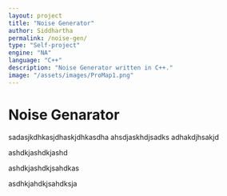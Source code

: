 ```yaml
---
layout: project
title: "Noise Generator"
author: Siddhartha
permalink: /noise-gen/
type: "Self-project"
engine: "NA"
language: "C++"
description: "Noise Generator written in C++."
image: "/assets/images/ProMap1.png"
---
```


# **Noise Genarator**

sadasjkdhkasjdhaskjdhkasdha
ahsdjaskhdjsadks
adhakdjhsakjd

ashdkjashdkjashd

ashdkjashdkjsahdkas


asdhkjahdkjsahdksja
